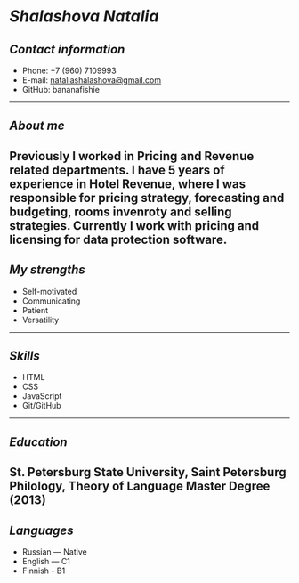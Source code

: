 # *Shalashova Natalia*
## *Contact information*
- Phone: +7 (960) 7109993
- E-mail: nataliashalashova@gmail.com
- GitHub: bananafishie
---
## *About me*
Previously I worked in Pricing and Revenue related departments. I have 5 years of experience in Hotel Revenue, where I was responsible for pricing strategy, forecasting and budgeting, rooms invenroty and selling strategies. Currently I work with pricing and licensing for data protection software.
---
## *My strengths*
- Self-motivated
- Communicating
- Patient
- Versatility
---
## *Skills*
- HTML
- CSS
- JavaScript
- Git/GitHub
---
## *Education*
**St. Petersburg State University, Saint Petersburg**
Philology, Theory of Language
Master Degree (2013)
---
## *Languages*
- Russian — Native
- English — C1
- Finnish - B1